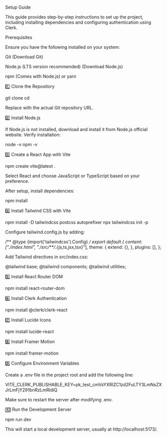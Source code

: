 Setup Guide

This guide provides step-by-step instructions to set up the project, including installing dependencies and configuring authentication using Clerk.

Prerequisites

Ensure you have the following installed on your system:

Git (Download Git)

Node.js (LTS version recommended) (Download Node.js)

npm (Comes with Node.js) or yarn

1️⃣ Clone the Repository

git clone <repository-url>
cd <repository-name>

Replace <repository-url> with the actual Git repository URL.

2️⃣ Install Node.js

If Node.js is not installed, download and install it from Node.js official website.
Verify installation:

node -v
npm -v

3️⃣ Create a React App with Vite

npm create vite@latest .

Select React and choose JavaScript or TypeScript based on your preference.

After setup, install dependencies:

npm install

4️⃣ Install Tailwind CSS with Vite

npm install -D tailwindcss postcss autoprefixer
npx tailwindcss init -p

Configure tailwind.config.js by adding:

/** @type {import('tailwindcss').Config} */
export default {
  content: ["./index.html", "./src/**/*.{js,ts,jsx,tsx}"],
  theme: {
    extend: {},
  },
  plugins: [],
};

Add Tailwind directives in src/index.css:

@tailwind base;
@tailwind components;
@tailwind utilities;

5️⃣ Install React Router DOM

npm install react-router-dom

6️⃣ Install Clerk Authentication

npm install @clerk/clerk-react

7️⃣ Install Lucide Icons

npm install lucide-react

8️⃣ Install Framer Motion

npm install framer-motion

9️⃣ Configure Environment Variables

Create a .env file in the project root and add the following line:

VITE_CLERK_PUBLISHABLE_KEY=pk_test_cmVsYXRlZC1zd2FuLTY3LmNsZXJrLmFjY291bnRzLmRldiQ

Make sure to restart the server after modifying .env.

🔟 Run the Development Server

npm run dev

This will start a local development server, usually at http://localhost:5173/.